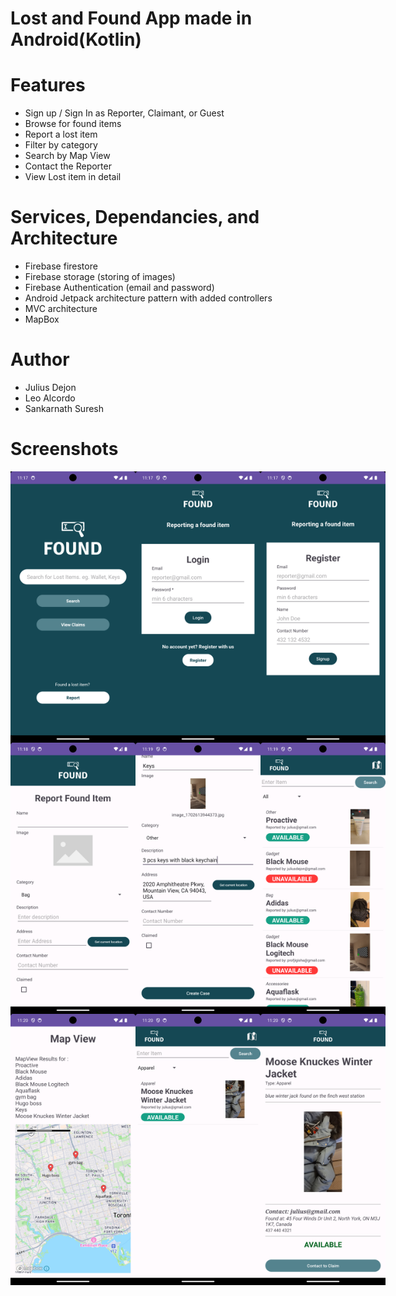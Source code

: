 # Lost and Found App made in Android(Kotlin)

# Features
- Sign up / Sign In as Reporter, Claimant, or Guest
- Browse for found items
- Report a lost item
- Filter by category
- Search by Map View
- Contact the Reporter
- View Lost item in detail

# Services, Dependancies, and Architecture
- Firebase firestore
- Firebase storage (storing of images)
- Firebase Authentication (email and password)
- Android Jetpack architecture pattern with added controllers
- MVC architecture
- MapBox

# Author
- Julius Dejon
- Leo Alcordo
- Sankarnath Suresh

# Screenshots

<div style='display: flex'>
<img src='./1.png' alt='tokyo' width='200' />
<img src='./2.png' alt='weather-history-plain' width='200' />
<img src='./3.png' alt='weather-history-plain' width='200' />
</div>

<div style='display: flex'>
<img src='./6.png' alt='weather-history-plain' width='200' />
<img src='./8.png' alt='weather-history-plain' width='200' />
<img src='./9.png' alt='weather-history-plain' width='200' />
</div>

<div style='display: flex'>
<img src='./10.png' alt='tokyo' width='200' />
<img src='./12.png' alt='weather-history-plain' width='200' />
<img src='./13.png' alt='tokyo' width='200' />
  
</div>
